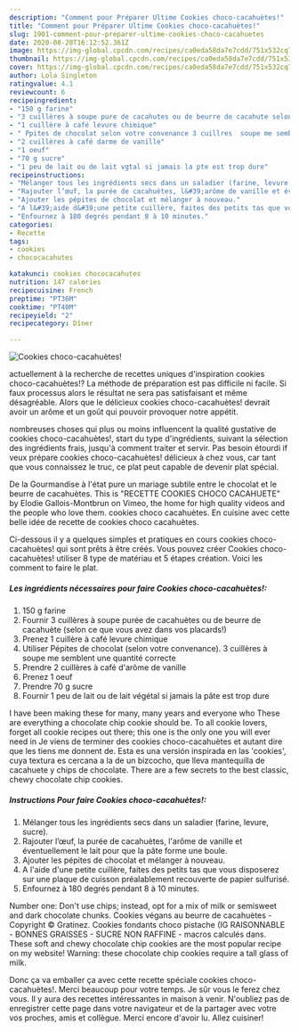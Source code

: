 ```yaml
---
description: "Comment pour Préparer Ultime Cookies choco-cacahuètes!"
title: "Comment pour Préparer Ultime Cookies choco-cacahuètes!"
slug: 1901-comment-pour-preparer-ultime-cookies-choco-cacahuetes
date: 2020-08-20T16:12:52.361Z
image: https://img-global.cpcdn.com/recipes/ca0eda58da7e7cdd/751x532cq70/cookies-choco-cacahuetes-photo-principale-de-la-recette.jpg
thumbnail: https://img-global.cpcdn.com/recipes/ca0eda58da7e7cdd/751x532cq70/cookies-choco-cacahuetes-photo-principale-de-la-recette.jpg
cover: https://img-global.cpcdn.com/recipes/ca0eda58da7e7cdd/751x532cq70/cookies-choco-cacahuetes-photo-principale-de-la-recette.jpg
author: Lola Singleton
ratingvalue: 4.1
reviewcount: 6
recipeingredient:
- "150 g farine"
- "3 cuillères à soupe pure de cacahutes ou de beurre de cacahute selon ce que vous avez dans vos placards"
- "1 cuillère à café levure chimique"
- " Ppites de chocolat selon votre convenance 3 cuillres  soupe me semblent une quantit correcte"
- "2 cuillères à café darme de vanille"
- "1 oeuf"
- "70 g sucre"
- "1 peu de lait ou de lait vgtal si jamais la pte est trop dure"
recipeinstructions:
- "Mélanger tous les ingrédients secs dans un saladier (farine, levure, sucre)."
- "Rajouter l’œuf, la purée de cacahuètes, l&#39;arôme de vanille et éventuellement le lait pour que la pâte forme une boule."
- "Ajouter les pépites de chocolat et mélanger à nouveau."
- "A l&#39;aide d&#39;une petite cuillère, faites des petits tas que vous disposerez sur une plaque de cuisson préalablement recouverte de papier sulfurisé."
- "Enfournez à 180 degrés pendant 8 à 10 minutes."
categories:
- Recette
tags:
- cookies
- chococacahutes

katakunci: cookies chococacahutes 
nutrition: 147 calories
recipecuisine: French
preptime: "PT36M"
cooktime: "PT40M"
recipeyield: "2"
recipecategory: Dîner

---
```



![Cookies choco-cacahuètes!](https://img-global.cpcdn.com/recipes/ca0eda58da7e7cdd/751x532cq70/cookies-choco-cacahuetes-photo-principale-de-la-recette.jpg)

actuellement à la recherche de recettes uniques d'inspiration cookies choco-cacahuètes!? La méthode de préparation est pas difficile ni facile. Si faux processus alors le résultat ne sera pas satisfaisant et même désagréable. Alors que le délicieux cookies choco-cacahuètes! devrait avoir un arôme et un goût qui pouvoir provoquer notre appétit.

nombreuses choses qui plus ou moins influencent la qualité gustative de cookies choco-cacahuètes!, start du type d'ingrédients, suivant la sélection des ingrédients frais, jusqu'à comment traiter et servir. Pas besoin étourdi if veux prépare cookies choco-cacahuètes! délicieux à chez vous, car tant que vous connaissez le truc, ce plat peut capable de devenir plat spécial.

De la Gourmandise à l&#39;état pure un mariage subtile entre le chocolat et le beurre de cacahuètes. This is &#34;RECETTE COOKIES CHOCO CACAHUETE&#34; by Elodie Gallois-Montbrun on Vimeo, the home for high quality videos and the people who love them. cookies choco cacahuètes. En cuisine avec cette belle idée de recette de cookies choco cacahuètes.


Ci-dessous il y a quelques simples et pratiques en cours cookies choco-cacahuètes! qui sont prêts à être créés. Vous pouvez créer Cookies choco-cacahuètes! utiliser 8 type de matériau et 5 étapes création. Voici les comment to faire le plat.

<!--inarticleads1-->

##### Les ingrédients nécessaires pour faire Cookies choco-cacahuètes!:

1.  150 g farine
1. Fournir 3 cuillères à soupe purée de cacahuètes ou de beurre de cacahuète (selon ce que vous avez dans vos placards!)
1. Prenez 1 cuillère à café levure chimique
1. Utiliser  Pépites de chocolat (selon votre convenance). 3 cuillères à soupe me semblent une quantité correcte
1. Prendre 2 cuillères à café d&#39;arôme de vanille
1. Prenez 1 oeuf
1. Prendre 70 g sucre
1. Fournir 1 peu de lait ou de lait végétal si jamais la pâte est trop dure


I have been making these for many, many years and everyone who These are everything a chocolate chip cookie should be. To all cookie lovers, forget all cookie recipes out there; this one is the only one you will ever need in Je viens de terminer des cookies choco-cacahuètes et autant dire que les tiens me donnent de. Esta es una versión inspirada en las &#39;cookies&#39;, cuya textura es cercana a la de un bizcocho, que lleva mantequilla de cacahuete y chips de chocolate. There are a few secrets to the best classic, chewy chocolate chip cookies. 

<!--inarticleads2-->

##### Instructions Pour faire Cookies choco-cacahuètes!:

1. Mélanger tous les ingrédients secs dans un saladier (farine, levure, sucre).
1. Rajouter l’œuf, la purée de cacahuètes, l&#39;arôme de vanille et éventuellement le lait pour que la pâte forme une boule.
1. Ajouter les pépites de chocolat et mélanger à nouveau.
1. A l&#39;aide d&#39;une petite cuillère, faites des petits tas que vous disposerez sur une plaque de cuisson préalablement recouverte de papier sulfurisé.
1. Enfournez à 180 degrés pendant 8 à 10 minutes.


Number one: Don&#39;t use chips; instead, opt for a mix of milk or semisweet and dark chocolate chunks. Cookies végans au beurre de cacahuètes - Copyright © Gratinez. Cookies fondants choco pistache (IG RAISONNABLE - BONNES GRAISSES - SUCRE NON RAFFINE - macros calculés dans. These soft and chewy chocolate chip cookies are the most popular recipe on my website! Warning: these chocolate chip cookies require a tall glass of milk. 


Donc ça va emballer ça avec cette recette spéciale cookies choco-cacahuètes!. Merci beaucoup pour votre temps. Je sûr vous le ferez chez vous. Il y aura des recettes  intéressantes in maison à venir. N'oubliez pas de enregistrer cette page dans votre navigateur et de la partager avec votre vos proches, amis et collègue. Merci encore d'avoir lu. Allez cuisiner!
